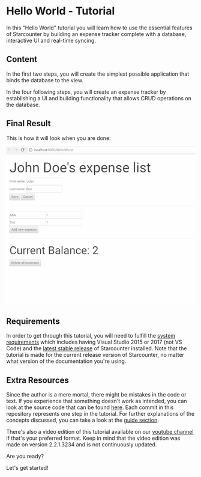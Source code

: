 # Hello World - Tutorial

In this "Hello World" tutorial you will learn how to use the essential features of Starcounter by building an expense tracker complete with a database, interactive UI and real-time syncing.

## Content

In the first two steps, you will create the simplest possible application that binds the database to the view.

In the four following steps, you will create an expense tracker by establishing a UI and building functionality that allows CRUD operations on the database.

## Final Result

This is how it will look when you are done:

![Hello World Intro GIF](/assets/resizedpart6.gif)

## Requirements

In order to get through this tutorial, you will need to fulfill the [system requirements](http://starcounter.io/download/) which includes having Visual Studio 2015 or 2017 (not VS Code) and the [latest stable release](http://downloads.starcounter.com/download) of Starcounter installed. Note that the tutorial is made for the current release version of Starcounter, no matter what version of the documentation you're using.

## Extra Resources

Since the author is a mere mortal, there might be mistakes in the code or text. If you experience that something doesn't work as intended, you can look at the source code that can be found [here](https://github.com/StarcounterApps/HelloWorld). Each commit in this repository represents one step in the tutorial. For further explanations of the concepts discussed, you can take a look at the [guide section](/guides/).

There's also a video edition of this tutorial available on our [youtube channel](https://www.youtube.com/watch?v=HyRoctAmYdU&list=PLzBy_ulksMjDppM_aNr4DedQDwYd4PL9Q) if that's your preferred format. Keep in mind that the video edition was made on version 2.2.1.3234 and is not continuously updated.

Are you ready?

Let's get started!
